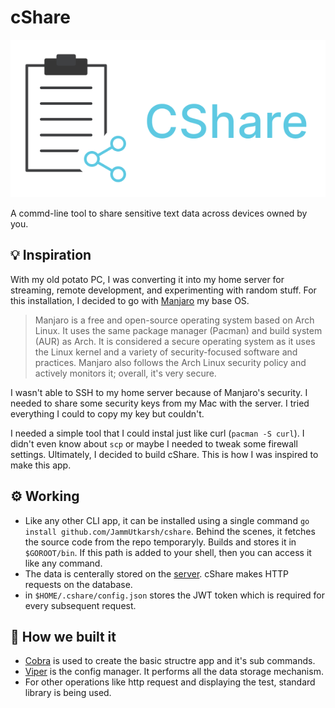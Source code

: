 # cShare

![Cshare Logo](./cshare.png?raw=true)

A commd-line tool to share sensitive text data across devices owned by you.

## 💡 Inspiration

With my old potato PC, I was converting it into my home server for streaming, remote development, and experimenting with random stuff. For this installation, I decided to go with [Manjaro](https://manjaro.org/) my base OS.

>Manjaro is a free and open-source operating system based on Arch Linux. It uses the same package manager (Pacman) and build system (AUR) as Arch. It is considered a secure operating system as it uses the Linux kernel and a variety of security-focused software and practices. Manjaro also follows the Arch Linux security policy and actively monitors it; overall, it's very secure.

I wasn't able to SSH to my home server because of Manjaro's security. I needed to share some security keys from my Mac with the server. I tried everything I could to copy my key but couldn't.

I needed a simple tool that I could instal just like curl (`pacman -S curl`). I didn't even know about `scp` or maybe I needed to tweak some firewall settings. Ultimately, I decided to build cShare. This is how I was inspired to make this app.

## ⚙ Working

- Like any other CLI app, it can be installed using a single command `go install github.com/JammUtkarsh/cshare`. Behind the scenes, it fetches the source code from the repo temporaryly. Builds and stores it in `$GOROOT/bin`. If this path is added to your shell, then you can access it like any command.
- The data is centerally stored on the [server](https://github.com/JammUtkarsh/cshare-server). cShare makes HTTP requests on the database.
- in `$HOME/.cshare/config.json` stores the JWT token which is required for every subsequent request.

## 🔧 How we built it

- [Cobra](https://github.com/spf13/cobra) is used to create the basic structre app and it's sub commands.
- [Viper](https://github.com/spf13/viper) is the config manager. It performs all the data storage mechanism.
- For other operations like http request and displaying the test, standard library is being used.
